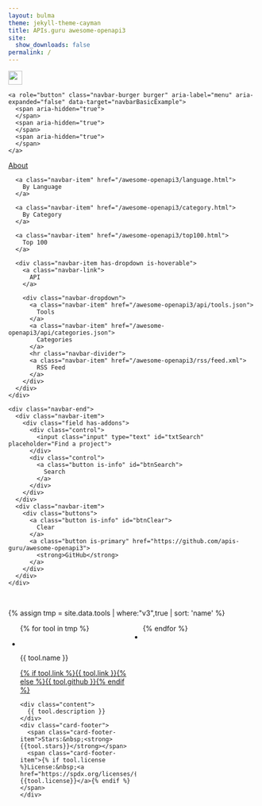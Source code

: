 ```yaml
---
layout: bulma
theme: jekyll-theme-cayman
title: APIs.guru awesome-openapi3
site:
  show_downloads: false
permalink: /
---
```


<nav class="navbar" role="navigation" aria-label="main navigation">
  <div class="navbar-brand">
    <a class="navbar-item" href="https://apis-guru/awesome-openapi3">
      <img src="https://avatars0.githubusercontent.com/u/10975548?v=4" width="28" height="28">
    </a>

    <a role="button" class="navbar-burger burger" aria-label="menu" aria-expanded="false" data-target="navbarBasicExample">
      <span aria-hidden="true">
      </span>
      <span aria-hidden="true">
      </span>
      <span aria-hidden="true">
      </span>
    </a>
  </div>

  <div id="navbarBasicExample" class="navbar-menu is-active">
    <div class="navbar-start">
      <a class="navbar-item" href="/awesome-openapi3/about.html">
        About
      </a>

      <a class="navbar-item" href="/awesome-openapi3/language.html">
        By Language
      </a>

      <a class="navbar-item" href="/awesome-openapi3/category.html">
        By Category
      </a>

      <a class="navbar-item" href="/awesome-openapi3/top100.html">
        Top 100
      </a>

      <div class="navbar-item has-dropdown is-hoverable">
        <a class="navbar-link">
          API
        </a>

        <div class="navbar-dropdown">
          <a class="navbar-item" href="/awesome-openapi3/api/tools.json">
            Tools
          </a>
          <a class="navbar-item" href="/awesome-openapi3/api/categories.json">
            Categories
          </a>
          <hr class="navbar-divider">
          <a class="navbar-item" href="/awesome-openapi3/rss/feed.xml">
            RSS Feed
          </a>
        </div>
      </div>
    </div>

    <div class="navbar-end">
      <div class="navbar-item">
        <div class="field has-addons">
          <div class="control">
            <input class="input" type="text" id="txtSearch" placeholder="Find a project">
          </div>
          <div class="control">
            <a class="button is-info" id="btnSearch">
              Search
            </a>
          </div>
        </div>
      </div>
      <div class="navbar-item">
        <div class="buttons">
          <a class="button is-info" id="btnClear">
            Clear
          </a>
          <a class="button is-primary" href="https://github.com/apis-guru/awesome-openapi3">
            <strong>GitHub</strong>
          </a>
        </div>
      </div>
    </div>
  </div>
</nav>

<br>

{% assign tmp = site.data.tools | where:"v3",true | sort: 'name' %}

<ul style="columns: 2;">
{% for tool in tmp %}
<li class="card is-6" id="{{tool.uuid}}">
  <div class="card-content">
    <div class="media">
      <div class="media-left">
        <figure class="image is-48x48">
          <img src="{{ tool.logo }}" alt="">
        </figure>
      </div>
      <div class="media-content">
        <p class="title is-4">{{ tool.name }}</p>
        <p class="subtitle is-6"><a href="{% if tool.link %}{{ tool.link }}{% else %}{{ tool.github }}{% endif %}">{% if tool.link %}{{ tool.link }}{% else %}{{ tool.github }}{% endif %}</a></p>
      </div>
    </div>

    <div class="content">
      {{ tool.description }}
    </div>
    <div class="card-footer">
      <span class="card-footer-item">Stars:&nbsp;<strong>{{tool.stars}}</strong></span>
      <span class="card-footer-item">{% if tool.license %}License:&nbsp;<a href="https://spdx.org/licenses/{{tool.license}}">{{tool.license}}</a>{% endif %}</span>
    </div>
  </div>
</li>      
{% endfor %}
<li class="is-hidden card is-6" id="liDummy"></li>
</ul>

<script src="https://cdnjs.cloudflare.com/ajax/libs/zepto/1.2.0/zepto.min.js"></script>
<script src="https://unpkg.com/lunr/lunr.js"></script>
<script>
$(document).ready(function(){
  var documents = [
  {% for tool in tmp %}
  { uuid: "{{tool.uuid}}", name: "{{tool.name}}", description: "{{tool.description}}" },
  {% endfor %}
  ];
  var idx = lunr(function () {
    this.ref('uuid')
    this.field('name')
    this.field('description')

    documents.forEach(function (doc) {
      this.add(doc)
    }, this)
  });
  $('#btnClear').click(function(){
    $('#txtSearch').val('');
    $('.card').removeClass('is-hidden');
    $('#liDummy').addClass('is-hidden');
  });
  $('#txtSearch').keypress(function(e) {
    if (e.keyCode == 13) {  // enter
      $('#btnSearch').click();
    }
  });
  $('#btnSearch').click(function(){
    var results = idx.search($('#txtSearch').val());
    if (results.length) {
      $('.card').addClass('is-hidden');
      for (var i=0;i<results.length;i++) {
        var uuid = results[i].ref;
        $('#'+uuid).removeClass('is-hidden');
      }
      if (results.length % 2 === 1) {
        $('#liDummy').removeClass('is-hidden');
      }
    }
  });
});
</script>
